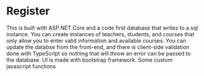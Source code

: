 # Register
This is built with ASP.NET Core and a code first database that writes to a sql instance. 
You can create instances of teachers, students, and courses that only allow you to enter valid information and available courses.
You can update the databse from the front-end, and there is client-side validation done
with TypeScript so nothing that will throw an error can be passed to the database.
UI is made with bootstrap framework. 
Some custom javascript functions
